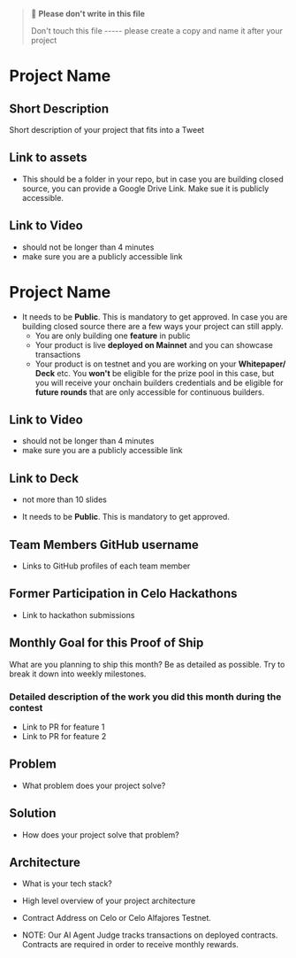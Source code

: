  	
> 🚨 **Please don't write in this file** 	
> 	
> Don't touch this file ----- please create a copy and name it after your project	
>	

# Project Name

## Short Description

Short description of your project that fits into a Tweet

## Link to assets

- This should be a folder in your repo, but in case you are building closed source, you can provide a Google Drive Link. Make sue it is publicly accessible. 

## Link to Video

- should not be longer than 4 minutes 
- make sure you are a publicly accessible link

# Project Name

- It needs to be **Public**. This is mandatory to get approved.	In case you are building closed source there are a few ways your project can still apply.
  - You are only building one **feature** in public
  - Your product is live **deployed on Mainnet** and you can showcase transactions
  - Your product is on testnet and you are working on your **Whitepaper/ Deck** etc. You **won't** be eligible for the prize pool in this case, but you will receive your onchain builders credentials and be eligible for **future rounds** that are only accessible for continuous builders. 

## Link to Video

- should not be longer than 4 minutes 
- make sure you are a publicly accessible link

## Link to Deck

- not more than 10 slides

- It needs to be **Public**. This is mandatory to get approved.

## Team Members GitHub username

- Links to GitHub profiles of each team member

## Former Participation in Celo Hackathons

- Link to hackathon submissions

## Monthly Goal for this Proof of Ship

What are you planning to ship this month? Be as detailed as possible. Try to break it down into weekly milestones.

### Detailed description of the work you did this month during the contest

- Link to PR for feature 1
- Link to PR for feature 2

## Problem

- What problem does your project solve?

## Solution

- How does your project solve that problem?

## Architecture

- What is your tech stack?
- High level overview of your project architecture

- Contract Address on Celo or Celo Alfajores Testnet.	
- NOTE: Our AI Agent Judge tracks transactions on deployed contracts. Contracts are required in order to receive monthly rewards.  	


